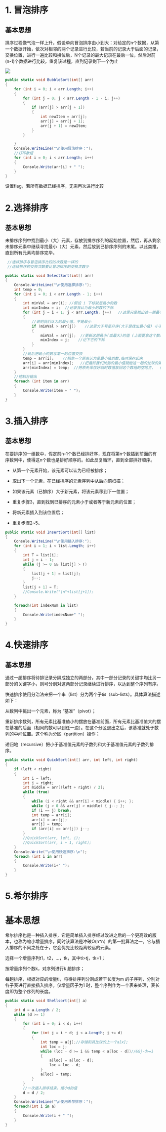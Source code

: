 # 1. 冒泡排序

## 基本思想

排序过程像气泡一样上升，假设单向冒泡排序由小到大：对给定的n个数据，从第一个数据开始，依次对相邻的两个记录进行比较，若当前的记录大于后面的记录，交换位置，进行一遍比较和换位后，N个记录的最大记录在最后一位，然后对前(n-1)个数据进行比较，重复该过程，直到记录剩下一个为止

![](https://img04.sogoucdn.com/app/a/200698/310_163_20200904170618-1676843515.png)

```c#
public static void BubbleSort(int[] arr)
{
    for (int i = 0; i < arr.Length; i++)
    {
        for (int j = 0; j < arr.Length - 1 - i; j++)
        {
            if (arr[j] > arr[j + 1])
            {
                int newItem = arr[j];
                arr[j] = arr[j + 1];
                arr[j + 1] = newItem;
            }
        }

    }
    Console.WriteLine("\n使用冒泡排序：");
    //打印数组
    for (int i = 0; i < arr.Length; i++)
    {
        Console.Write(arr[i] + " ");
    }
}
```

设置flag，若所有数据已经排序，无需再次进行比较

# 2.选择排序

## 基本思想

未排序序列中找到最小（大）元素，存放到排序序列的起始位置，然后，再从剩余未排序元素中继续寻找最小（大）元素，然后放到已排序序列的末尾。以此类推，直到所有元素均排序完毕。

```c#
 //选择排序与冒泡排序比较的次数是一样的
 //选择排序的交换次数要比冒泡排序的交换次数少

public static void SelectSort(int[] arr)
{
    Console.WriteLine("\n使用选择排序:");
    int temp = 0;
    for (int i = 0; i < arr.Length - 1; i++)
    {
        int minVal = arr[i]; //假设 i 下标就是最小的数
        int minIndex = i;  //记录我认为最小的数的下标
        for (int j = i + 1; j < arr.Length; j++)   //这里只是找出这一趟最小的数值并记录下它的下标
        {
            //说明我们认为的最小值，不是最小
            if (minVal > arr[j])    //这里大于号是升序(大于是找出最小值) 小于是降序(小于是找出最大值)
            {
                minVal = arr[j];  //更新这趟最小(或最大)的值 (上面要拿这个数来跟后面的数继续做比较)
                minIndex = j;    //记下它的下标
            }
        }
        //最后把最小的数与第一的位置交换
        temp = arr[i];    //把第一个原先认为是最小值的数,临时保存起来
        arr[i] = arr[minIndex];   //把最终我们找到的最小值赋给这一趟的比较的第一个位置
        arr[minIndex] = temp;  //把原先保存好临时数值放回这个数组的空地方，  保证数组的完整性
    }
    //控制台输出
    foreach (int item in arr)
    {
        Console.Write(item + " ");
    }
}
```



# 3.插入排序

## 基本思想

在要排序的一组数中，假定前n-1个数已经排好序，现在将第n个数插到前面的有序数列中，使得这n个数也是排好顺序的。如此反复循环，直到全部排好顺序。

* 从第一个元素开始，该元素可以认为已经被排序；

* 取出下一个元素，在已经排序的元素序列中从后向前扫描；

* 如果该元素（已排序）大于新元素，将该元素移到下一位置；

* 重复步骤3，直到找到已排序的元素小于或者等于新元素的位置；

* 将新元素插入到该位置后；

* 重复步骤2~5。

```c#
public static void InsertSort(int[] list)
{
    Console.WriteLine("\n使用插入排序:");
    for (int i = 1; i < list.Length; i++)
    {
        int T = list[i];
        int j = i - 1;
        while (j >= 0 && list[j] > T)
        {
            list[j + 1] = list[j];
            j--;
        }
        list[j + 1] = T;
        //Console.Write("\n"+list[j+1]);
    }

    foreach(int indexNum in list)
    {
        Console.Write(indexNum+" ");
    }
}
```

# 4.快速排序

## 基本思想

通过一趟排序将待排记录分隔成独立的两部分，其中一部分记录的关键字均比另一部分的关键字小，则可分别对这两部分记录继续进行排序，以达到整个序列有序。

快速排序使用分治法来把一个串（list）分为两个子串（sub-lists）。具体算法描述如下：

从数列中挑出一个元素，称为 “基准”（pivot）；

重新排序数列，所有元素比基准值小的摆放在基准前面，所有元素比基准值大的摆在基准的后面（相同的数可以到任一边）。在这个分区退出之后，该基准就处于数列的中间位置。这个称为分区（partition）操作；

递归地（recursive）把小于基准值元素的子数列和大于基准值元素的子数列排序。

```c#
public static void QuickSort(int[] arr, int left, int right)
{
    if (left < right)
    {
        int i = left;
        int j = right;
        int middle = arr[(left + right) / 2];
        while (true)
        {
            while (i < right && arr[i] < middle) { i++; };
            while (j > 0 && arr[j] > middle) { j--; };
            if (i == j) break;
            int temp = arr[i];
            arr[i] = arr[j];
            arr[j] = temp;
            if (arr[i] == arr[j]) j--;
        }
        //QuickSort(arr, left, i);
        //QuickSort(arr, i + 1, right);
    }
    Console.Write("\n使用快速排序:\n");
    foreach (int i in arr)
    {
        Console.Write(i+" ");
    }
}
```

# 5.希尔排序

# 基本思想

希尔排序也是一种插入排序，它是简单插入排序经过改进之后的一个更高效的版本，也称为缩小增量排序，同时该算法是冲破O(n*n）的第一批算法之一。它与插入排序的不同之处在于，它会优先比较距离较远的元素。

选择一个增量序列t1，t2，…，tk，其中ti>tj，tk=1；

按增量序列个数k，对序列进行k 趟排序；

每趟排序，根据对应的增量ti，将待排序列分割成若干长度为m 的子序列，分别对各子表进行直接插入排序。仅增量因子为1 时，整个序列作为一个表来处理，表长度即为整个序列的长度。

```c#
public static void Shellsort(int[] a)
{
    int d = a.Length / 2;
    while (d >= 1)
    {
        for (int i = 0; i < d; i++)
        {
            for (int j = i + d; j < a.Length; j += d)
            {
                int temp = a[j];//存储和其比较的上一个a[x];
                int loc = j;
                while (loc - d >= i && temp < a[loc - d])//&&j-d>=i
                {
                    a[loc] = a[loc - d];
                    loc = loc - d;
                }
                a[loc] = temp;
            }
        }
        //一次插入排序结束，缩小d的值
        d = d / 2;
    }
    Console.WriteLine("\n使用希尔排序：");
    foreach(int i in a)
    {
        Console.Write(i + " ");
    }
}
```





